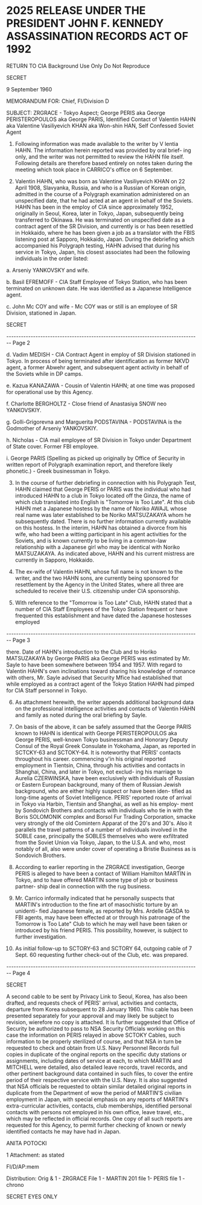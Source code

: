 # 2025 RELEASE UNDER THE PRESIDENT JOHN F. KENNEDY ASSASSINATION RECORDS ACT OF 1992

RETURN TO CIA
Background Use Only
Do Not Reproduce

SECRET

9 September 1960

MEMORANDUM FOR: Chief, FI/Division D

SUBJECT: ZRGRACE - Tokyo Aspect;
George PERIS aka George PERISTEROPOULOS aka
George PARIS, Identified Contact of Valentin HAHN
aka Valentine Vasiliyevich KHAN aka Won-shin HAN,
Self Confessed Soviet Agent

1. Following information was made available to the writer by V lentia HAHN. The information herein reported was provided by oral brief- ing only, and the writer was not permitted to review the HAHN file itself. Following details are therefore based entirely on notes taken during the meeting which took place in CARRICO's office on 6 September.

2. Valentin HAHN, who was born as Valentine Vasiliyevich KHAN on 22 April 1908, Slavyanka, Russia, and who is a Russian of Korean origin, admitted in the course of a Polygraph examination administered on an unspecified date, that he had acted at an agent in behalf of the Soviets. HAHN has been in the employ of CIA since approximately 1952, originally in Seoul, Korea, later in Tokyo, Japan, subsequently being transferred to Okinawa. He was terminated on unspecified date as a contract agent of the SR Division, and currently is or has been resettled in Hokkaido, where he has been given a job as a translator with the FBIS listening post at Sapporo, Hokkaido, Japan. During the debriefing which accompanied his Polygraph testing, HAHN advised that during his service in Tokyo, Japan, his closest associates had been the following individuals in the order listed:

a. Arseniy YANKOVSKY and wife.

b. Basil EFREMOFF - CIA Staff Employee of Tokyo Station, who has been terminated on unknown date. He was identified as a Japanese Intelligence agent.

c. John Mc COY and wife - Mc COY was or still is an employee of SR Division, stationed in Japan.

SECRET


-------------------------------------------------------------------------------- Page 2

d. Vadim MEDISH - CIA Contract Agent in employ of SR Division stationed in Tokyo. In process of being terminated after identification as former NKVD agent, a former Abwehr agent, and subsequent agent activity in behalf of the Soviets while in DP camps.

e. Kazua KANAZAWA - Cousin of Valentin HAHN; at one time was proposed for operational use by this Agency.

f. Charlotte BERGHOLTZ - Close friend of Anastasiya SNOW neo YANKOVSKIY.

g. Golli-Grigorevna and Marguerita PODSTAVINA - PODSTAVINA is the Godmother of Arseniy YANKOVSKIY.

h. Nicholas - CIA mail employee of SR Division in Tokyo under Department of State cover. Former FBI employee.

i. George PARIS (Spelling as picked up originally by Office of Security in written report of Polygraph examination report, and therefore likely phonetic.) - Greek businessman in Tokyo.

3. In the course of further debriefing in connection with his Polygraph Test, HAHN claimed that George PERIS or PARIS was the individual who had introduced HAHN to a club in Tokyo located off the Ginza, the name of which club translated into English is "Tomorrow is Too Late". At this club HAHN met a Japanese hostess by the name of Noriko AWAJL whose real name was later established to be Noriko MATSUZAKAYA whom he subsequently dated. There is no further information currently available on this hostess. In the interim, HAHN has obtained a divorce from his wife, who had been a witting participant in his agent activities for the Soviets, and is known currently to be living in a common-law relationship with a Japanese girl who may be identical with Noriko MATSUZAKAYA. As indicated above, HAHN and his current mistress are currently in Sapporo, Hokkaido.

4. The ex-wife of Valentin HAHN, whose full name is not known to the writer, and the two HAHN sons, are currently being sponsored for resettlement by the Agency in the United States, where all three are scheduled to receive their U.S. citizenship under CIA sponsorship.

5. With reference to the "Tomorrow is Too Late" Club, HAHN stated that a number of CIA Staff Employees of the Tokyo Station frequent or have frequented this establishment and have dated the Japanese hostesses employed


-------------------------------------------------------------------------------- Page 3

there. Date of HAHN's introduction to the Club and to Horiko MATSUZAKAYA by George PARIS aka George PERIS was estimated by Mr. Sayle to have been somewhere between 1954 and 1957. With regard to Valentin HAHN's own inclinations toward sharing his knowledge of romance with others, Mr. Sayle advised that Security Mfice had established that while employed as a contract agent of the Tokyo Station HAHN had pimped for CIA Staff personnel in Tokyo.

6. As attachment herewith, the writer appends additional background data on the professional intelligence activities and contacts of Valentin HAHN and family as noted during the oral briefing by Sayle.

7. On basis of the above, it can be safely assumed that the George PARIS known to HAHN is identical with George PERISTEROPOULOS aka George PERIS, well-known Tokyo businessman and Honorary Deputy Consul of the Royal Greek Consulate in Yokohama, Japan, as reported in SCTCKY-63 and SCTOKY-64. It is noteworthy that PERIS' contacts throughout his career. commencing v'in his original reported employment in Tientsin, China, through his activities and contacts in Shanghai, China, and later in Tokyo, not exclud- ing his marriage to Aurelia CZERWINSKA, have been exclusively with individuals of Russian or Eastern European background, many of them of Russian Jewish background, who are either highly suspect or have been iden- tified as long-time agents of Soviet Intelligence. PERIS' reported route of arrival in Tokyo via Harbin, Tientsin and Shanghai, as well as his employ- ment by Sondovich Brothers and.contacts with individuals who tie in with the Boris SOLOMONIK complex and Borsol Fur Trading Corporation, smacke very strongly of the old Comintern Apparat of the 20's and 30's. Also it parallels the travel patterns of a number of individuals involved in the SOBLE case, principally the SOBLES themselves who were exfiltrated from the Soviet Union via Tokyo, Japan, to the U.S.A. and who, most notably of all, also were under cover of operating a Bristie Business as is Sondovich Brothers.

8. According to earlier reporting in the ZRGRACE investigation, George PERIS is alleged to have been a contact of William Hamilton MARTIN in Tokyo, and to have offered MARTIN some type of job or business partner- ship deal in connection with the rug business.

9. Mr. Carrico informally indicated that he personally suspects that MARTIN's introduction to the fine art of masochistic torture by an unidenti- fied Japanese female, as reported by Mrs. Ardelle GASDA to FBI agents, may have been effected at or through his patronage of the Tomorrow is Too Late" Club to which he may well have been taken or introduced by his friend PERIS. This possibility, however, is subject to further investigation.

10. As initial follow-up to SCTORY-63 and SCTORY 64, outgoing cable of 7 Sept. 60 requesting further check-out of the Club, etc. was prepared.


-------------------------------------------------------------------------------- Page 4

SECRET

A second cable to be sent by Privacy Link to Seoul, Korea, has also been drafted, and requests check of PERIS' arrival, activities and contacts, departure from Korea subsequent to 28 January 1960. This cable has been presented separately for your approval and may likely be subject to revision, wierefore no copy is attached. It is further suggested that Office of Security be authorized to pass to NSA Security Officials working on this case the information on PERIS relayed in above SCTOKY Cables, such information to be properly sterilized of course, and that NSA in turn be requested to check and obtain from U.S. Navy Personnel Records fuil copies in duplicate of the onginal reports on the specific duty stations or assignments, including dates of service at each, to which MARTIN and MITCHELL were detailed, also detailed leave records, travel records, and other pertinent background data contained in such files, to cover the entire period of their respective service with the U.S. Navy. It is also suggested that NSA officials be requested to obtain similar detailed original reports in duplicate from the Department of wow the period of MARTIN'S civilian employment in Japan, with special emphasis on any reports of MARTIN's extra-curricular activities, contacts, club memberships, identified personal contacts with persons not employed in his own office, leave travel, etc., which may be reflected in official records. One copy of all such reports are requested for this Agency, to permit further checking of known or newly identified contacts he may have had in Japan.

ANITA POTOCKI

1 Attachment: as stated

FI/D/AP:mem

Distribution:
Orig & 1 - ZRGRACE File
1 - MARTIN 201 file
1- PERIS file
1 - chrono

SECRET
EYES ONLY
